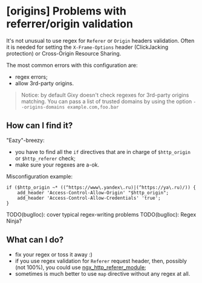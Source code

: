 # [origins] Problems with referrer/origin validation

It's not unusual to use regex for `Referer` or `Origin` headers validation.
Often it is needed for setting the `X-Frame-Options` header (ClickJacking protection) or Cross-Origin Resource Sharing.

The most common errors with this configuration are:
  - regex errors;
  - allow 3rd-party origins.

 > Notice: by default Gixy doesn't check regexes for 3rd-party origins matching.
 > You can pass a list of trusted domains by using the option `--origins-domains example.com,foo.bar`

## How can I find it?
"Eazy"-breezy:
  - you have to find all the `if` directives that are in charge of `$http_origin` or `$http_referer` check;
  - make sure your regexes are a-ok.

Misconfiguration example:
```nginx
if ($http_origin ~* ((^https://www\.yandex\.ru)|(^https://ya\.ru)/)) {
	add_header 'Access-Control-Allow-Origin' "$http_origin";
	add_header 'Access-Control-Allow-Credentials' 'true';
}
```

TODO(buglloc): cover typical regex-writing problems
TODO(buglloc): Regex Ninja?

## What can I do?

  - fix your regex or toss it away :)
  - if you use regex validation for `Referer` request header, then, possibly (not 100%), you could use [ngx_http_referer_module](http://nginx.org/en/docs/http/ngx_http_referer_module.htmll);
  - sometimes is much better to use `map` directive without any regex at all.

